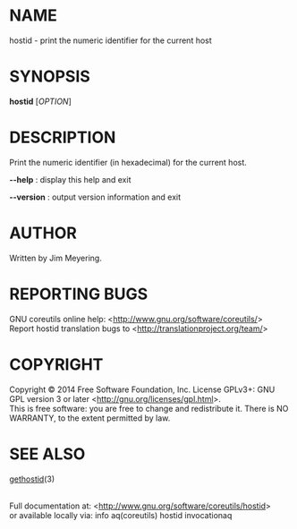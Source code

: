 NAME
====

hostid - print the numeric identifier for the current host

SYNOPSIS
========

**hostid** [*OPTION*]

DESCRIPTION
===========

Print the numeric identifier (in hexadecimal) for the current host.

**--help**
:   display this help and exit

**--version**
:   output version information and exit

AUTHOR
======

Written by Jim Meyering.

REPORTING BUGS
==============

GNU coreutils online help: \<<http://www.gnu.org/software/coreutils/>\>\
 Report hostid translation bugs to \<<http://translationproject.org/team/>\>

COPYRIGHT
=========

Copyright © 2014 Free Software Foundation, Inc. License GPLv3+: GNU GPL version 3 or later \<<http://gnu.org/licenses/gpl.html>\>.\
 This is free software: you are free to change and redistribute it. There is NO WARRANTY, to the extent permitted by law.

SEE ALSO
========

[gethostid](http://localhost/cgi-bin/man/man2html?3+gethostid)(3)

\
 Full documentation at: \<<http://www.gnu.org/software/coreutils/hostid>\>\
 or available locally via: info aq(coreutils) hostid invocationaq
